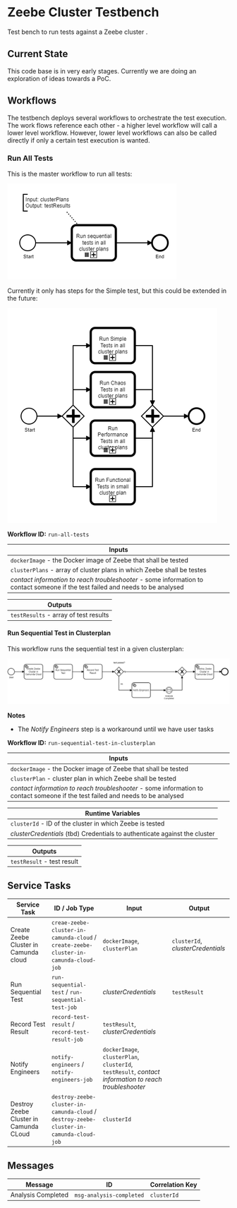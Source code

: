 # Zeebe Cluster Testbench

Test bench to run tests against a Zeebe cluster .

## Current State
This code base is in very early stages. Currently we are doing an exploration of ideas towards a PoC.

## Workflows
The testbench deploys several workflows to orchestrate the test execution. The work flows reference each other - a higher level workflow will call a lower level workflow. 
However, lower level workflows can also be called directly if only a certain test execution is wanted.

### Run All Tests
This is the master workflow to run all tests:

![run-all-tests workflow](assets/run-all-tests.png "Run all Tests workflow")

Currently it only has steps for the Simple test, but this could be extended in the future:

![run-all-tests workflow (vision)](assets/run-all-tests-vision.png "Run all Tests workflow (Vision)")

**Workflow ID:** `run-all-tests`
 
| Inputs | 
| ------ | 
| `dockerImage` - the Docker image of Zeebe that shall be tested | 
| `clusterPlans` - array of cluster plans in which Zeebe shall be testes | 
| _contact information to reach troubleshooter_ - some information to contact someone if the test failed and needs to be analysed |

| Outputs |
| ------- |
| `testResults` - array of test results |

#### Run Sequential Test in Clusterplan
This workflow runs the sequential test in a given clusterplan:

![run-sequential-test-in-clusterplan workflow](assets/run-sequential-test-in-clusterplan.png "Run Sequential Test in Clusterplan workflow")

**Notes**
* The _Notify Engineers_ step is a workaround until we have user tasks

**Workflow ID:** `run-sequential-test-in-clusterplan`
 
| Inputs |
| ------ |
| `dockerImage` - the Docker image of Zeebe that shall be tested |
| `clusterPlan` - cluster plan in which Zeebe shall be tested | 
| _contact information to reach troubleshooter_ - some information to contact someone if the test failed and needs to be analysed |

| Runtime Variables |
| ----------------- |
| `clusterId` - ID of the cluster in which Zeebe is tested |
| _clusterCredentials_ (tbd) Credentials to authenticate against the cluster |


| Outputs |
| ------- |
| `testResult` - test result |

## Service Tasks

| Service Task | ID / Job Type | Input | Output | 
| ------------ | ------------- | ----- | ------ | 
| Create Zeebe Cluster in Camunda cloud | `creae-zeebe-cluster-in-camunda-cloud` / `create-zeebe-cluster-in-camunda-cloud-job` | `dockerImage`, `clusterPlan` | `clusterId`, _clusterCredentials_ |   
| Run Sequential Test | `run-sequential-test` / `run-sequential-test-job` | _clusterCredentials_ | `testResult` 
| Record Test Result | `record-test-result` / `record-test-result-job` | `testResult`, _clusterCredentials_ |
| Notify Engineers | `notify-engineers` / `notify-engineers-job` | `dockerImage`, `clusterPlan`, `clusterId`, `testResult`, _contact information to reach troubleshooter_ |
| Destroy Zeebe Cluster in Camunda CLoud | `destroy-zeebe-cluster-in-camunda-cloud` / `destroy-zeebe-cluster-in-camunda-cloud-job` | `clusterId` |
 
## Messages
| Message | ID  | Correlation Key  | 
| ------- | --- | ---------------- |  
| Analysis Completed | `msg-analysis-completed` | `clusterId` | 
